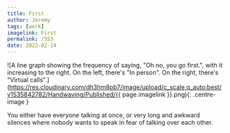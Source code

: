 ```yaml
---
title: First
author: Jeremy
tags: [work]
imagelink: First
permalink: /553
date: 2022-02-14
---
```


![A line graph showing the frequency of saying, "Oh no, you go first.", with it increasing to the right. On the left, there's "In person". On the right, there's "Virtual calls".](https://res.cloudinary.com/dh3hm8pb7/image/upload/c_scale,q_auto:best/v1535842782/Handwaving/Published/{{ page.imagelink }}.png){: .centre-image }

You either have everyone talking at once, or very long and awkward silences where nobody wants to speak in fear of talking over each other.

